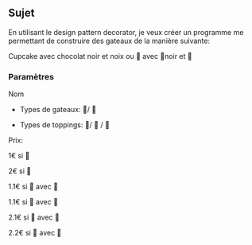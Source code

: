 ## Sujet

En utilisant le design pattern decorator, je veux créer un programme me permettant de construire des gateaux de la manière suivante:

Cupcake avec chocolat noir et noix ou 🧁 avec 🍫noir et 🥜



### Paramètres

Nom

- Types de gateaux: 🧁/ 🍪

- Types de toppings: 🍫/ 🥜 / 🍬

Prix: 

1€ si 🧁

2€ si 🍪

1.1€ si 🧁 avec 🍫

1.1€ si 🧁 avec 🍬

2.1€ si 🍪 avec 🍫

2.2€ si 🍪 avec 🥜

